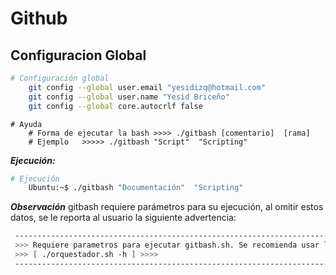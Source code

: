 # Github
## Configuracion Global 

```bash
# Configuración global 
    git config --global user.email "yesidizq@hotmail.com"
    git config --global user.name "Yesid Briceño"
    git config --global core.autocrlf false 
```

```
# Ayuda
    # Forma de ejecutar la bash >>>> ./gitbash [comentario]  [rama]
    # Ejemplo   >>>>> ./gitbash "Script"  "Scripting"
```

_**Ejecución:**_

```bash
# Ejecución
    Ubuntu:~$ ./gitbash "Documentación"  "Scripting"
```
_**Observación**_ gitbash requiere parámetros para su ejecución, al omitir estos datos, se le reporta al usuario la siguiente advertencia:

```sh
 ------------------------------------------------------------------------------------
 >>> Requiere parametros para ejecutar gitbash.sh. Se recomienda usar la ayuda  >>>>           
 >>> [ ./orquestador.sh -h ] >>>>                          
 ------------------------------------------------------------------------------------
```